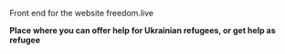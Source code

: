 Front end for the website freedom.live


**Place where you can offer help for Ukrainian refugees, or get help as refugee**

